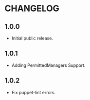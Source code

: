 # CHANGELOG

## 1.0.0
  - Initial public release.

## 1.0.1
  - Adding PermittedManagers Support.

## 1.0.2
  - Fix puppet-lint errors.
